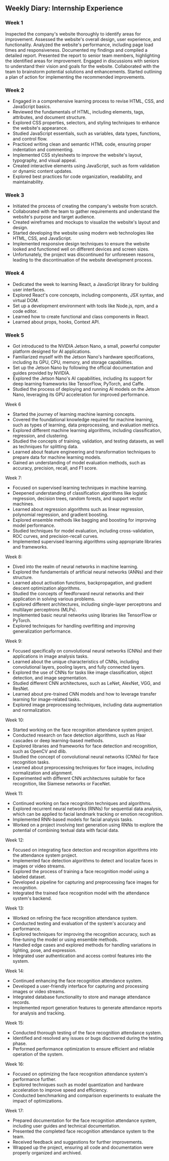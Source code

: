 ## Weekly Diary: Internship Experience

### Week 1

Inspected the company's website thoroughly to identify areas for improvement. Assessed the website's overall design, user experience, and functionality. Analyzed the website's performance, including page load times and responsiveness. Documented my findings and compiled a detailed report. Presented the report to senior team members, highlighting the identified areas for improvement. Engaged in discussions with seniors to understand their vision and goals for the website. Collaborated with the team to brainstorm potential solutions and enhancements. Started outlining a plan of action for implementing the recommended improvements.

### Week 2
- Engaged in a comprehensive learning process to revise HTML, CSS, and JavaScript basics.
- Reviewed the fundamentals of HTML, including elements, tags, attributes, and document structure.
- Explored CSS properties, selectors, and styling techniques to enhance the website's appearance.
- Studied JavaScript essentials, such as variables, data types, functions, and control flow.
- Practiced writing clean and semantic HTML code, ensuring proper indentation and commenting.
- Implemented CSS stylesheets to improve the website's layout, typography, and visual appeal.
- Created interactive elements using JavaScript, such as form validation or dynamic content updates.
- Explored best practices for code organization, readability, and maintainability.

### Week 3
- Initiated the process of creating the company's website from scratch.
- Collaborated with the team to gather requirements and understand the website's purpose and target audience.
- Created wireframes and mockups to visualize the website's layout and design.
- Started developing the website using modern web technologies like HTML, CSS, and JavaScript.
- Implemented responsive design techniques to ensure the website looked and functioned well on different devices and screen sizes.
- Unfortunately, the project was discontinued for unforeseen reasons, leading to the discontinuation of the website development process.

### Week 4
- Dedicated the week to learning React, a JavaScript library for building user interfaces.
- Explored React's core concepts, including components, JSX syntax, and virtual DOM.
- Set up a development environment with tools like Node.js, npm, and a code editor.
- Learned how to create functional and class components in React.
- Learned about props, hooks, Context API.

### Week 5
- Got introduced to the NVIDIA Jetson Nano, a small, powerful computer platform designed for AI applications.
- Familiarized myself with the Jetson Nano's hardware specifications, including its GPU, CPU, memory, and storage capabilities.
- Set up the Jetson Nano by following the official documentation and guides provided by NVIDIA.
- Explored the Jetson Nano's AI capabilities, including its support for deep learning frameworks like TensorFlow, PyTorch, and Caffe.
- Studied the process of deploying and running AI models on the Jetson Nano, leveraging its GPU acceleration for improved performance.

Week 6
- Started the journey of learning machine learning concepts.
- Covered the foundational knowledge required for machine learning, such as types of learning, data preprocessing, and evaluation metrics.
- Explored different machine learning algorithms, including classification, regression, and clustering.
- Studied the concepts of training, validation, and testing datasets, as well as techniques for splitting data.
- Learned about feature engineering and transformation techniques to prepare data for machine learning models.
- Gained an understanding of model evaluation methods, such as accuracy, precision, recall, and F1 score.


Week 7:
- Focused on supervised learning techniques in machine learning.
- Deepened understanding of classification algorithms like logistic regression, decision trees, random forests, and support vector machines.
- Learned about regression algorithms such as linear regression, polynomial regression, and gradient boosting.
- Explored ensemble methods like bagging and boosting for improving model performance.
- Studied techniques for model evaluation, including cross-validation, ROC curves, and precision-recall curves.
- Implemented supervised learning algorithms using appropriate libraries and frameworks.

Week 8:
- Dived into the realm of neural networks in machine learning.
- Explored the fundamentals of artificial neural networks (ANNs) and their structure.
- Learned about activation functions, backpropagation, and gradient descent optimization algorithms.
- Studied the concepts of feedforward neural networks and their application in solving various problems.
- Explored different architectures, including single-layer perceptrons and multilayer perceptrons (MLPs).
- Implemented basic neural networks using libraries like TensorFlow or PyTorch.
- Explored techniques for handling overfitting and improving generalization performance.

Week 9:
- Focused specifically on convolutional neural networks (CNNs) and their applications in image analysis tasks.
- Learned about the unique characteristics of CNNs, including convolutional layers, pooling layers, and fully connected layers.
- Explored the use of CNNs for tasks like image classification, object detection, and image segmentation.
- Studied different CNN architectures, such as LeNet, AlexNet, VGG, and ResNet.
- Learned about pre-trained CNN models and how to leverage transfer learning for image-related tasks.
- Explored image preprocessing techniques, including data augmentation and normalization.


Week 10:
- Started working on the face recognition attendance system project.
- Conducted research on face detection algorithms, such as Haar cascades or deep learning-based methods.
- Explored libraries and frameworks for face detection and recognition, such as OpenCV and dlib.
- Studied the concept of convolutional neural networks (CNNs) for face recognition tasks.
- Learned about preprocessing techniques for face images, including normalization and alignment.
- Experimented with different CNN architectures suitable for face recognition, like Siamese networks or FaceNet.

Week 11:
- Continued working on face recognition techniques and algorithms.
- Explored recurrent neural networks (RNNs) for sequential data analysis, which can be applied to facial landmark tracking or emotion recognition.
- Implemented RNN-based models for facial analysis tasks.
- Worked on a project involving text generation using RNNs to explore the potential of combining textual data with facial data.

Week 12:
- Focused on integrating face detection and recognition algorithms into the attendance system project.
- Implemented face detection algorithms to detect and localize faces in images or video streams.
- Explored the process of training a face recognition model using a labeled dataset.
- Developed a pipeline for capturing and preprocessing face images for recognition.
- Integrated the trained face recognition model with the attendance system's backend.

Week 13:
- Worked on refining the face recognition attendance system.
- Conducted testing and evaluation of the system's accuracy and performance.
- Explored techniques for improving the recognition accuracy, such as fine-tuning the model or using ensemble methods.
- Handled edge cases and explored methods for handling variations in lighting, pose, and expression.
- Integrated user authentication and access control features into the system.

Week 14:
- Continued enhancing the face recognition attendance system.
- Developed a user-friendly interface for capturing and processing images or video streams.
- Integrated database functionality to store and manage attendance records.
- Implemented report generation features to generate attendance reports for analysis and tracking.

Week 15:
- Conducted thorough testing of the face recognition attendance system.
- Identified and resolved any issues or bugs discovered during the testing phase.
- Performed performance optimization to ensure efficient and reliable operation of the system.

Week 16:
- Focused on optimizing the face recognition attendance system's performance further.
- Explored techniques such as model quantization and hardware acceleration to improve speed and efficiency.
- Conducted benchmarking and comparison experiments to evaluate the impact of optimizations.

Week 17:
- Prepared documentation for the face recognition attendance system, including user guides and technical documentation.
- Presented the completed face recognition attendance system to the team.
- Received feedback and suggestions for further improvements.
- Wrapped up the project, ensuring all code and documentation were properly organized and archived.

